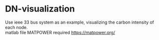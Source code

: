 # DN-visualization
 Use ieee 33 bus system as an example, visualizing the carbon intensity of each node.<br>
 matlab file
 MATPOWER required https://matpower.org/
